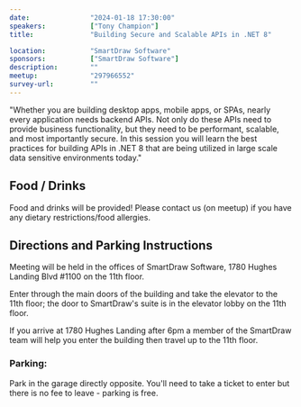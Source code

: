 ```yaml
---
date:               "2024-01-18 17:30:00"
speakers:           ["Tony Champion"]
title:              "Building Secure and Scalable APIs in .NET 8"

location:           "SmartDraw Software"
sponsors:           ["SmartDraw Software"]
description:        ""
meetup:             "297966552"
survey-url:         ""
---
```


"Whether you are building desktop apps, mobile apps, or SPAs, nearly every application needs backend APIs. Not only do these APIs need to provide business functionality, but they need to be performant, scalable, and most importantly secure. In this session you will learn the best practices for building APIs in .NET 8 that are being utilized in large scale data sensitive environments today."


## Food / Drinks
Food and drinks will be provided! Please contact us (on meetup) if you have any dietary restrictions/food allergies.

## Directions and Parking Instructions

Meeting will be held in the offices of SmartDraw Software, 1780 Hughes Landing Blvd #1100 on the 11th floor.

Enter through the main doors of the building and take the elevator to the 11th floor; the door to SmartDraw's suite is in the elevator lobby on the 11th floor.

If you arrive at 1780 Hughes Landing after 6pm a member of the SmartDraw team will help you enter the building then travel up to the 11th floor.

### Parking:

Park in the garage directly opposite. You'll need to take a ticket to enter but there is no fee to leave - parking is free.